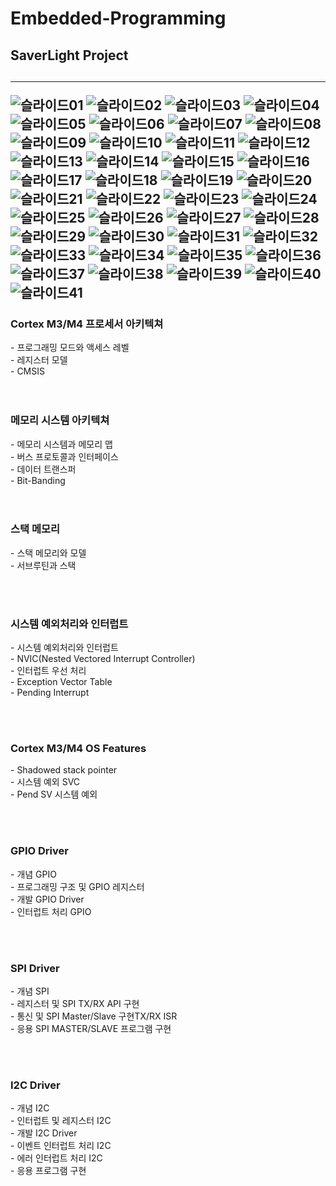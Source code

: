 # Embedded-Programming


<h2> SaverLight Project <h2>
<hr/>


![슬라이드01](https://user-images.githubusercontent.com/64590527/92940591-41832780-f48a-11ea-9d04-05c456455215.JPG)
![슬라이드02](https://user-images.githubusercontent.com/64590527/92940595-421bbe00-f48a-11ea-8aca-83be79c95840.JPG)
![슬라이드03](https://user-images.githubusercontent.com/64590527/92940596-42b45480-f48a-11ea-89e8-93fe6e5f3608.JPG)
![슬라이드04](https://user-images.githubusercontent.com/64590527/92940598-42b45480-f48a-11ea-828b-4f4daa3f09e9.JPG)
![슬라이드05](https://user-images.githubusercontent.com/64590527/92940600-434ceb00-f48a-11ea-80a5-4467ed2e6d6e.JPG)
![슬라이드06](https://user-images.githubusercontent.com/64590527/92940602-43e58180-f48a-11ea-9b73-e461856f8097.JPG)
![슬라이드07](https://user-images.githubusercontent.com/64590527/92940606-43e58180-f48a-11ea-9cee-4547d19b7452.JPG)
![슬라이드08](https://user-images.githubusercontent.com/64590527/92940608-447e1800-f48a-11ea-8ea1-227a5c114252.JPG)
![슬라이드09](https://user-images.githubusercontent.com/64590527/92940610-4516ae80-f48a-11ea-84f3-c85bea927ee1.JPG)
![슬라이드10](https://user-images.githubusercontent.com/64590527/92940611-4516ae80-f48a-11ea-86b9-d2f281505f7f.JPG)
![슬라이드11](https://user-images.githubusercontent.com/64590527/92940613-45af4500-f48a-11ea-9d94-9b17d5eeee0f.JPG)
![슬라이드12](https://user-images.githubusercontent.com/64590527/92940615-4647db80-f48a-11ea-892a-45b2a71509b1.JPG)
![슬라이드13](https://user-images.githubusercontent.com/64590527/92940618-46e07200-f48a-11ea-9d86-42d6d7bff5db.JPG)
![슬라이드14](https://user-images.githubusercontent.com/64590527/92940619-46e07200-f48a-11ea-8825-d2fb99d5af06.JPG)
![슬라이드15](https://user-images.githubusercontent.com/64590527/92940620-47790880-f48a-11ea-9112-0b85e4803a2f.JPG)
![슬라이드16](https://user-images.githubusercontent.com/64590527/92940621-47790880-f48a-11ea-8001-542ed7ca5591.JPG)
![슬라이드17](https://user-images.githubusercontent.com/64590527/92940623-48119f00-f48a-11ea-91e4-6209716f3f55.JPG)
![슬라이드18](https://user-images.githubusercontent.com/64590527/92940625-48119f00-f48a-11ea-955b-9fdcec902092.JPG)
![슬라이드19](https://user-images.githubusercontent.com/64590527/92940628-48aa3580-f48a-11ea-8f33-00739cc3775d.JPG)
![슬라이드20](https://user-images.githubusercontent.com/64590527/92940631-4942cc00-f48a-11ea-86a6-f8f847e78107.JPG)
![슬라이드21](https://user-images.githubusercontent.com/64590527/92940632-4942cc00-f48a-11ea-9f59-9d2f3c0f9eff.JPG)
![슬라이드22](https://user-images.githubusercontent.com/64590527/92940637-49db6280-f48a-11ea-8611-91e86eaf900c.JPG)
![슬라이드23](https://user-images.githubusercontent.com/64590527/92940641-4a73f900-f48a-11ea-8431-fa53c7c9575b.JPG)
![슬라이드24](https://user-images.githubusercontent.com/64590527/92940642-4a73f900-f48a-11ea-9d1e-10f8dce97b4d.JPG)
![슬라이드25](https://user-images.githubusercontent.com/64590527/92940644-4b0c8f80-f48a-11ea-999b-190e1ded79f9.JPG)
![슬라이드26](https://user-images.githubusercontent.com/64590527/92940645-4b0c8f80-f48a-11ea-966b-032776c5a596.JPG)
![슬라이드27](https://user-images.githubusercontent.com/64590527/92940554-3af4b000-f48a-11ea-9948-01435145eed9.JPG)
![슬라이드28](https://user-images.githubusercontent.com/64590527/92940560-3c25dd00-f48a-11ea-89d7-ece30911e7cd.JPG)
![슬라이드29](https://user-images.githubusercontent.com/64590527/92940562-3c25dd00-f48a-11ea-93f6-ab494d3dcfb7.JPG)
![슬라이드30](https://user-images.githubusercontent.com/64590527/92940563-3cbe7380-f48a-11ea-8411-d5e09b622873.JPG)
![슬라이드31](https://user-images.githubusercontent.com/64590527/92940565-3cbe7380-f48a-11ea-8bb9-56d7be50493f.JPG)
![슬라이드32](https://user-images.githubusercontent.com/64590527/92940566-3d570a00-f48a-11ea-93b7-3462036ea141.JPG)
![슬라이드33](https://user-images.githubusercontent.com/64590527/92940567-3defa080-f48a-11ea-8eb0-46e196dd87ea.JPG)
![슬라이드34](https://user-images.githubusercontent.com/64590527/92940569-3defa080-f48a-11ea-8b50-bed63eb83120.JPG)
![슬라이드35](https://user-images.githubusercontent.com/64590527/92940571-3e883700-f48a-11ea-993d-46967d36b296.JPG)
![슬라이드36](https://user-images.githubusercontent.com/64590527/92940572-3f20cd80-f48a-11ea-9a46-f247e2bdef1b.JPG)
![슬라이드37](https://user-images.githubusercontent.com/64590527/92940577-3fb96400-f48a-11ea-8184-e0b99819da41.JPG)
![슬라이드38](https://user-images.githubusercontent.com/64590527/92940581-4051fa80-f48a-11ea-8fb4-dfa76a2d92cc.JPG)
![슬라이드39](https://user-images.githubusercontent.com/64590527/92940585-40ea9100-f48a-11ea-8ca5-cb35eb6eb86b.JPG)
![슬라이드40](https://user-images.githubusercontent.com/64590527/92940586-40ea9100-f48a-11ea-8a3f-1e3219de88e4.JPG)
![슬라이드41](https://user-images.githubusercontent.com/64590527/92940588-41832780-f48a-11ea-90ca-68b383b8d77c.JPG)


 <h3>Cortex M3/M4 프로세서 아키텍쳐</h3>
  - 프로그래밍 모드와 액세스 레벨<br/>
  - 레지스터 모델 <br/>
  - CMSIS <br/>
  <br/><br/>
  
  
  
  
  
 <h3>메모리 시스템 아키텍쳐</h3>
  - 메모리 시스템과 메모리 맵 <br/>
  - 버스 프로토콜과 인터페이스 <br/>
  - 데이터 트랜스퍼 <br/>
  - Bit-Banding<br/>
<br/><br/>
  
  
  
  
  
 <h3>스택 메모리 </h3>
  - 스택 메모리와 모델 <br/>
  - 서브루틴과 스택 <br/>
  
  <br/><br/>
  
  
  
  
<h3>시스템 예외처리와 인터럽트</h3>
  - 시스템 예외처리와 인터럽트 <br/>
  - NVIC(Nested Vectored Interrupt Controller) <br/>
  - 인터럽트 우선 처리<br/>
  - Exception Vector Table <br/>
  - Pending Interrupt <br/>
  
  <br/><br/>
  
  
  
  
 <h3>Cortex M3/M4 OS Features</h3>
  - Shadowed stack pointer <br/>
  - 시스템 예외 SVC <br/>
  - Pend SV 시스템 예외 <br/>

<br/><br/>




 <h3>GPIO Driver </h3>
  - 개념 GPIO <br/>
  - 프로그래밍 구조 및 GPIO 레지스터 <br/>
  - 개발 GPIO Driver <br/>
  - 인터럽트 처리 GPIO<br/>

<br/><br/>




 <h3>SPI Driver </h3>
  - 개념 SPI <br/>
  - 레지스터 및 SPI TX/RX API 구현 <br/>
  - 통신 및 SPI Master/Slave 구현TX/RX ISR <br/>
  - 응용 SPI MASTER/SLAVE 프로그램 구현 <br/>


<br/><br/>



 <h3>I2C Driver</h3> 
  - 개념 I2C <br/>
  - 인터럽트 및 레지스터 I2C  <br/>
  - 개발 I2C Driver <br/>
  - 이벤트 인터럽트 처리 I2C <br/>
  - 에러 인터럽트 처리 I2C <br/>
  - 응용 프로그램 구현 <br/><br/>


